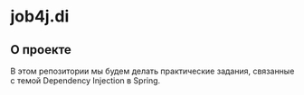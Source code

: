 # job4j.di

## О проекте

В этом репозитории мы будем делать практические задания, связанные с темой Dependency Injection в Spring.